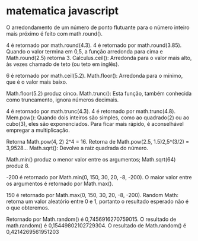 # matematica javascript
O arredondamento de um número de ponto flutuante para o número inteiro mais próximo é feito com math.round().


4 é retornado por math.round(4.3). 4 é retornado por math.round(3.85). Quando o valor termina em 0,5, a função arredonda para cima e Math.round(2.5) retorna 3. Calculus.ceil(): Arredonda para o valor mais alto, às vezes chamado de teto (ou teto em inglês).



6 é retornado por math.ceil(5.2). Math.floor(): Arredonda para o mínimo, que é o valor mais baixo.



Math.floor(5.2) produz cinco. Math.trunc(): Esta função, também conhecida como truncamento, ignora números decimais.



4 é retornado por math.trunc(4.3). 4 é retornado por math.trunc(4.8). Mem.pow(): Quando dois inteiros são simples, como ao quadrado(2) ou ao cubo(3), 
eles são exponenciados. Para ficar mais rápido, é aconselhável empregar a multiplicação.



Retorna Math.pow(4, 2) 2^4 = 16. Retorna de Math.pow(2.5, 1.5)2,5^(3/2) = 3,9528... Math.sqrt(): Devolve a raiz quadrada do número.

Math.min() produz o menor valor entre os argumentos; Math.sqrt(64) produz 8.

-200 é retornado por Math.min(0, 150, 30, 20, -8, -200). O maior valor entre os argumentos é retornado por Math.max().

150 é retornado por Math.max(0, 150, 30, 20, -8, -200). Random Math: retorna um valor aleatório entre 0 e 1, portanto o resultado esperado não é o que obteremos.

Retornado por Math.random() é 0,7456916270759015. O resultado de math.random() é 0,15449802102729304. O resultado de Math.random() é 0,4214269561951203

